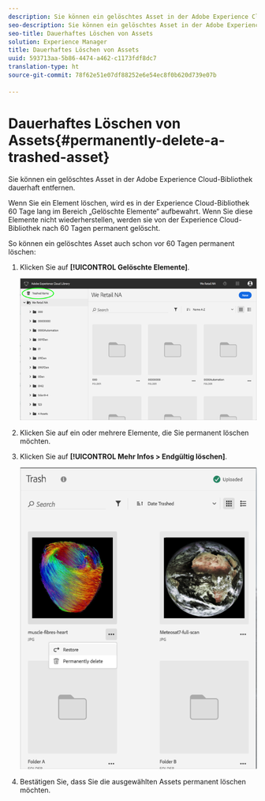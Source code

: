 ```yaml
---
description: Sie können ein gelöschtes Asset in der Adobe Experience Cloud-Bibliothek dauerhaft entfernen.
seo-description: Sie können ein gelöschtes Asset in der Adobe Experience Cloud-Bibliothek dauerhaft entfernen.
seo-title: Dauerhaftes Löschen von Assets
solution: Experience Manager
title: Dauerhaftes Löschen von Assets
uuid: 593713aa-5b86-4474-a462-c1173fdf8dc7
translation-type: ht
source-git-commit: 78f62e51e07df88252e6e54ec8f0b620d739e07b

---
```



# Dauerhaftes Löschen von Assets{#permanently-delete-a-trashed-asset}

Sie können ein gelöschtes Asset in der Adobe Experience Cloud-Bibliothek dauerhaft entfernen.

Wenn Sie ein Element löschen, wird es in der Experience Cloud-Bibliothek 60 Tage lang im Bereich „Gelöschte Elemente“ aufbewahrt. Wenn Sie diese Elemente nicht wiederherstellen, werden sie von der Experience Cloud-Bibliothek nach 60 Tagen permanent gelöscht.

So können ein gelöschtes Asset auch schon vor 60 Tagen permanent löschen:

1. Klicken Sie auf **[!UICONTROL Gelöschte Elemente]**.

   ![](assets/library_general_trashed_items.png)

1. Klicken Sie auf ein oder mehrere Elemente, die Sie permanent löschen möchten.
1. Klicken Sie auf **[!UICONTROL Mehr Infos &gt; Endgültig löschen]**.

   ![](assets/library_restore_perm_delete.png)

1. Bestätigen Sie, dass Sie die ausgewählten Assets permanent löschen möchten.


